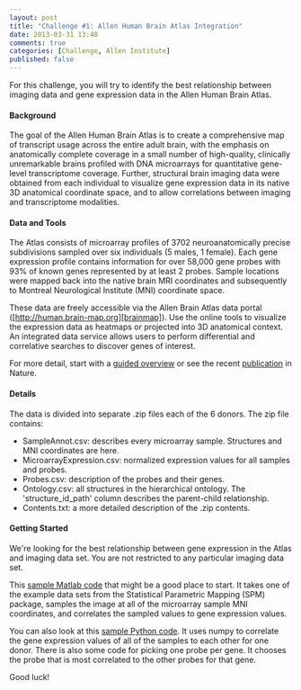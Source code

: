 ```yaml
---
layout: post
title: "Challenge #1: Allen Human Brain Atlas Integration"
date: 2013-03-31 13:40
comments: true
categories: [Challenge, Allen Institute]
published: false
---
```


For this challenge, you will try to identify the best relationship between 
imaging data and gene expression data in the Allen Human Brain Atlas.

<!-- more -->

#### Background

The goal of the Allen Human Brain Atlas is to create a comprehensive map of 
transcript usage across the entire adult brain, with the emphasis on anatomically complete coverage in a small number of high-quality, clinically unremarkable brains profiled with DNA microarrays for quantitative gene-level transcriptome coverage. Further, structural brain imaging data were obtained from each individual to visualize gene expression data in its native 3D anatomical coordinate space, and to allow correlations between imaging and transcriptome modalities.

#### Data and Tools

The Atlas consists of microarray profiles of 3702 neuroanatomically precise 
subdivisions sampled over six individuals (5 males, 1 female). Each gene 
expression profile contains information for over 58,000 gene probes with 
93% of known genes represented by at least 2 probes. Sample locations were 
mapped back into the native brain MRI coordinates and subsequently to Montreal Neurological Institute (MNI) coordinate space.

These data are freely accessible via the Allen Brain Atlas data portal 
([http://human.brain-map.org][brainmap]). Use the online tools to visualize the expression data as heatmaps or projected into 3D anatomical context. An integrated data service allows users to perform differential and correlative searches to discover genes of interest.

For more detail, start with a [guided overview][overview] or see the recent [publication][pub] in Nature.

[brainmap]: http://human.brain-map.org
[overview]: http://www.brain-map.org/tutorials/index
[pub]: http://www.nature.com/nature/journal/v489/n7416/full/nature11405.html

#### Details

The data is divided into separate .zip files each of the 6 donors. The zip file contains:

* SampleAnnot.csv: describes every microarray sample. Structures and MNI coordinates are here.
* MicroarrayExpression.csv: normalized expression values for all samples and probes.
* Probes.csv: description of the probes and their genes.
* Ontology.csv: all structures in the hierarchical ontology. The 'structure\_id\_path' column describes the parent-child relationship.
* Contents.txt: a more detailed description of the .zip contents.

#### Getting Started

We're looking for the best relationship between gene expression in the Atlas and imaging data set. You are not restricted to any particular imaging data set.

This [sample Matlab code][matex] that might be a good place to start. It takes one of the example data sets from the Statistical Parametric Mapping (SPM) package, samples the image at all of the microarray sample MNI coordinates, and correlates the sampled values to gene expression values.

You can also look at this [sample Python code][pyex]. It uses numpy to correlate the gene expression values of all of the samples to each other for one donor. There is also some code for picking one probe per gene. It chooses the probe that is most correlated to the other probes for that gene.

Good luck!

[matex]: http://api.brain-map.org/examples/spm/index.html
[pyex]: https://github.com/AllenBrainAtlas/human-analysis-examples